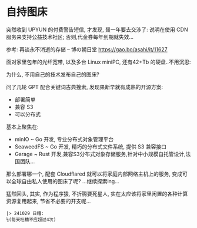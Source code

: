 # 自持图床

突然收到 UPYUN 的付费警告短信,
才发现, 叕一年要去交涉了: 说明在使用 CDN 服务来支持公益技术社区;
否则,代金券每年到期就失效... 

参考: 再谈永不消逝的存储 – 博の朝日堂
https://gao.bo/asahi/it/11627

面对家里包年的光纤宽带, 以及多台 Linux miniPC,
还有42+Tb 的硬盘..不用沉思:

为什么, 不用自己的技术发布自己的图床?

问了几轮 GPT 配合关键词古典搜索, 发现果断早就有成熟的开源方案:

- 部署简单
- 兼容 S3
- 可以分布式

基本上聚焦在:

- minIO ~ Go 开发, 专业分布式对象管理平台
- SeaweedFS ~ Go 开发, 精巧的分布式文件系统, 提供 S3 兼容接口
- Garage ~ Rust 开发,兼容S3分布式对象存储服务,针对中小规模自托管设计,法国团队...

那么部署哪一个, 配套 Cloudflared 就可以将家庭内部网络主机上的服务, 变成可以全球自由私人使用的图床了呢?
...继续探索ing...

猛然回头, 其实, 作为程序猿, 不折腾要死星人,
实在太应该将家里闲置的各种计算资源复用起来,
节省不必要的开支呢...

    |> 241029 日糟:
    ¼(每天吐糟不应超过4次)